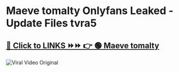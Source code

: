 
 # Maeve tomalty Onlyfans Leaked - Update Files tvra5

## <h2><a href="https://clipsfans.com/Maeve_tomalty&ref=git">🔗 Click to LINKS ⏩⏩ 👉 🟢 Maeve tomalty </a></h2>

<a href="https://clipsfans.com/Maeve_tomalty&ref=git" rel="nofollow" data-target="animated-image.originalLink"><img src="https://i.ibb.co.com/xMMVF88/686577567.gif" alt="Viral Video Original" style="max-width: 100%; display: inline-block;" data-target="animated-image.originalImage"></a>

